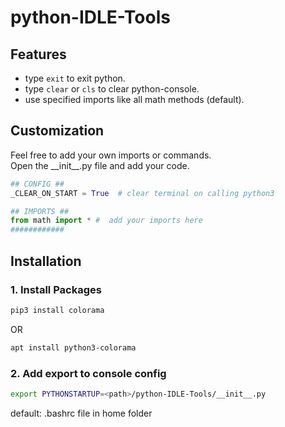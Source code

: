 # python-IDLE-Tools

## Features

* type ``exit`` to exit python.
* type ``clear`` or ``cls`` to clear python-console.
* use specified imports like all math methods (default).

## Customization
Feel free to add your own imports or commands. \
Open the \_\_init__.py file and add your code.
```python
## CONFIG ##
_CLEAR_ON_START = True  # clear terminal on calling python3

## IMPORTS ##
from math import * #  add your imports here
############
```


## Installation
### 1. Install Packages 
````bash
pip3 install colorama
````
OR
````bash
apt install python3-colorama
````
### 2. Add export to console config

````bash
export PYTHONSTARTUP=<path>/python-IDLE-Tools/__init__.py
````
default: .bashrc file in home folder